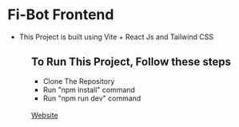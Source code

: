 # Fi-Bot Frontend

<ul>
    <li>This Project is built using Vite + React Js and Tailwind CSS</li>
<ul>

<h2> To Run This Project, Follow these steps </h2>
<ul>
    <li>Clone The Repository</li>
    <li>Run "npm install" command</li>
    <li>Run "npm run dev" command</li>
</ul>
<br>
<a href="fibot.netlify.app" target="_blank">Website</a>
